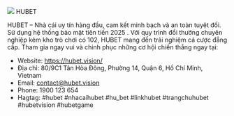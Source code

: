 ![](https://g0v.hackmd.io/_uploads/BJg-zwezF1x.jpg)
HUBET

HUBET – Nhà cái uy tín hàng đầu, cam kết minh bạch và an toàn tuyệt đối. Sử dụng hệ thống bảo mật tiên tiến 2025 . Với quy trình đổi thưởng chuyên nghiệp kèm kho trò chơi có 102, HUBET mang đến trải nghiệm cá cược đẳng cấp. Tham gia ngay vui và chinh phục những cơ hội chiến thắng ngay tại:
- Website: https://hubet.vision/ 
- Địa chỉ: 80/9C1 Tân Hòa Đông, Phường 14, Quận 6, Hồ Chí Minh, Vietnam 
- Email: contact@hubet.vision
- Phone: 1900 123 654 
- Hagtag: #hubet #nhacaihubet #hu_bet #linkhubet #trangchuhubet #hubetvision #hubetgame


